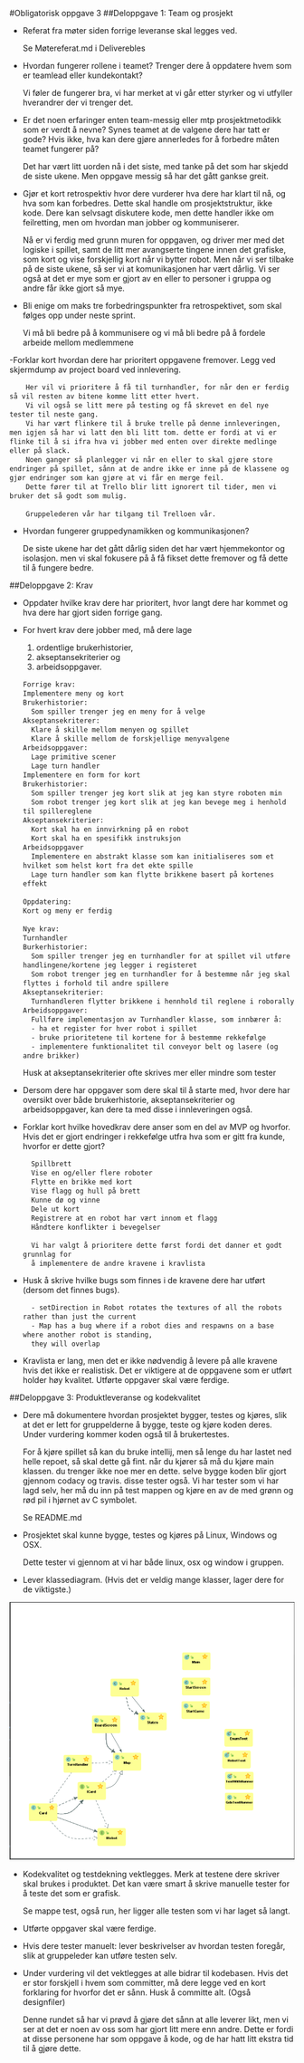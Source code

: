 #Obligatorisk oppgave 3 
##Deloppgave 1: Team og prosjekt
- Referat fra møter siden forrige leveranse skal legges ved.
    
    
    Se Møtereferat.md i Deliverebles
    
- Hvordan fungerer rollene i teamet? Trenger dere å oppdatere hvem som er teamlead eller kundekontakt?


    Vi føler de fungerer bra, vi har merket at vi går etter styrker og vi
    utfyller hverandrer der vi trenger det.
    
- Er det noen erfaringer enten team-messig eller mtp prosjektmetodikk som er verdt å nevne? Synes teamet at de valgene dere har tatt er gode? Hvis ikke, hva kan dere gjøre annerledes for å forbedre måten teamet fungerer på?


    Det har vært litt uorden nå i det siste, med tanke på det som har skjedd de siste ukene.
    Men oppgave messig så har det gått gankse greit. 
    
- Gjør et kort retrospektiv hvor dere vurderer hva dere har klart til nå, og hva som kan forbedres. Dette skal handle om prosjektstruktur, ikke kode. Dere kan selvsagt diskutere kode, men dette handler ikke om feilretting, men om hvordan man jobber og kommuniserer.


    Nå er vi ferdig med grunn muren for oppgaven, og driver mer med det logiske i spillet, samt de litt mer avangserte tingene innen det grafiske, som kort og vise forskjellig kort når vi bytter robot. Men når vi ser tilbake på de siste ukene,
    så ser vi at komunikasjonen har vært dårlig. Vi ser også at det er mye som er gjort av en eller to personer i gruppa og andre får ikke gjort så mye.
    
- Bli enige om maks tre forbedringspunkter fra retrospektivet, som skal følges opp under neste sprint.

    
    Vi må bli bedre på å kommunisere
    og vi må bli bedre på å fordele arbeide mellom medlemmene
        
-Forklar kort hvordan dere har prioritert oppgavene fremover. Legg ved skjermdump av project board ved innlevering.

        Her vil vi prioritere å få til turnhandler, for når den er ferdig så vil resten av bitene komme litt etter hvert.
        Vi vil også se litt mere på testing og få skrevet en del nye tester til neste gang. 
        Vi har vært flinkere til å bruke trelle på denne innleveringen, men igjen så har vi latt den bli litt tom. dette er fordi at vi er flinke til å si ifra hva vi jobber med enten over direkte medlinge eller på slack. 
        Noen ganger så planlegger vi når en eller to skal gjøre store endringer på spillet, sånn at de andre ikke er inne på de klassene og gjør endringer som kan gjøre at vi får en merge feil. 
        Dette fører til at Trello blir litt ignorert til tider, men vi bruker det så godt som mulig.
        
        Gruppelederen vår har tilgang til Trelloen vår.
    
- Hvordan fungerer gruppedynamikken og kommunikasjonen?


    De siste ukene har det gått dårlig siden det har vært hjemmekontor og isolasjon. men vi skal fokusere på å få fikset dette fremover og få dette til å fungere bedre. 

##Deloppgave 2: Krav
- Oppdater hvilke krav dere har prioritert, hvor langt dere har kommet og hva dere har gjort siden forrige gang.
- For hvert krav dere jobber med, må dere lage
    1) ordentlige brukerhistorier, 
    2) akseptansekriterier og 
    3) arbeidsoppgaver.
    
      Forrige krav:
      Implementere meny og kort
      Brukerhistorier:
        Som spiller trenger jeg en meny for å velge 
      Akseptansekriterer:
        Klare å skille mellom menyen og spillet
        Klare å skille mellom de forskjellige menyvalgene 
      Arbeidsoppgaver:
        Lage primitive scener
        Lage turn handler
      Implementere en form for kort
      Brukerhistorier:
        Som spiller trenger jeg kort slik at jeg kan styre roboten min
        Som robot trenger jeg kort slik at jeg kan bevege meg i henhold til spillereglene
      Akseptansekriterier:
        Kort skal ha en innvirkning på en robot
        Kort skal ha en spesifikk instruksjon
      Arbeidsoppgaver
        Implementere en abstrakt klasse som kan initialiseres som et hvilket som helst kort fra det ekte spille
        Lage turn handler som kan flytte brikkene basert på kortenes effekt
        
      Oppdatering: 
      Kort og meny er ferdig
      
      Nye krav:
      Turnhandler
      Burkerhistorier:
        Som spiller trenger jeg en turnhandler for at spillet vil utføre handlingene/kortene jeg legger i registeret
        Som robot trenger jeg en turnhandler for å bestemme når jeg skal flyttes i forhold til andre spillere
      Akseptansekriterier:
        Turnhandleren flytter brikkene i hennhold til reglene i roborally
      Arbeidsoppgaver:
        Fullføre implementasjon av Turnhandler klasse, som innbærer å:
        - ha et register for hver robot i spillet
        - bruke prioritetene til kortene for å bestemme rekkefølge
        - implementere funktionalitet til conveyor belt og lasere (og andre brikker)
        
        
        
    
  Husk at akseptansekriterier ofte skrives mer eller mindre som tester
- Dersom dere har oppgaver som dere skal til å starte med, hvor dere har oversikt over både brukerhistorie, akseptansekriterier og arbeidsoppgaver, kan dere ta med disse i innleveringen også.
- Forklar kort hvilke hovedkrav dere anser som en del av MVP og hvorfor. Hvis
 det er gjort endringer i rekkefølge utfra hva som er gitt fra kunde, hvorfor er dette gjort?
    
        Spillbrett
        Vise en og/eller flere roboter
        Flytte en brikke med kort
        Vise flagg og hull på brett
        Kunne dø og vinne
        Dele ut kort
        Registrere at en robot har vært innom et flagg
        Håndtere konflikter i bevegelser
        
        Vi har valgt å prioritere dette først fordi det danner et godt grunnlag for
        å implementere de andre kravene i kravlista
 
- Husk å skrive hvilke bugs som finnes i de kravene dere har utført (dersom det finnes bugs). 

        - setDirection in Robot rotates the textures of all the robots rather than just the current
        - Map has a bug where if a robot dies and respawns on a base where another robot is standing,
        they will overlap
        
- Kravlista er lang, men det er ikke nødvendig å levere på alle kravene hvis det ikke er realistisk. Det er viktigere at de oppgavene som er utført holder høy kvalitet. Utførte oppgaver skal være ferdige.

##Deloppgave 3: Produktleveranse og kodekvalitet
- Dere må dokumentere hvordan prosjektet bygger, testes og kjøres, slik at det er lett for gruppelderne å bygge, teste og kjøre koden deres. Under vurdering kommer koden også til å brukertestes.


    For å kjøre spillet så kan du bruke intellij, men så lenge du har lastet ned helle repoet, så skal dette gå fint. når du kjører så må du kjøre main klassen. du trenger ikke noe mer en dette. selve bygge koden blir gjort gjennom codacy og travis. disse tester også.
    Vi har tester som vi har lagd selv, her må du inn på test mappen og kjøre en av de med grønn og rød pil i hjørnet av C symbolet.
    
    Se README.md
    
    
- Prosjektet skal kunne bygge, testes og kjøres på Linux, Windows og OSX.

    
    Dette tester vi gjennom at vi har både linux, osx og window i gruppen.
    
- Lever klassediagram. (Hvis det er veldig mange klasser, lager dere for de viktigste.)

![](oblig3UML.png)

- Kodekvalitet og testdekning vektlegges. Merk at testene dere skriver skal brukes i produktet. Det kan være smart å skrive manuelle tester for å teste det som er grafisk.


    Se mappe test, også run, her ligger alle testen som vi har laget så langt.

- Utførte oppgaver skal være ferdige.

- Hvis dere tester manuelt: lever beskrivelser av hvordan testen foregår, slik at gruppeleder kan utføre testen selv.

- Under vurdering vil det vektlegges at alle bidrar til kodebasen. Hvis det er stor forskjell i hvem som committer, må dere legge ved en kort forklaring for hvorfor det er sånn. Husk å committe alt. (Også designfiler)


    Denne rundet så har vi prøvd å gjøre det sånn at alle leverer likt, men vi ser at det er noen av oss som har gjort litt mere enn andre. Dette er fordi at disse personene har som oppgave å kode, og de har hatt litt ekstra tid til å gjøre dette. 